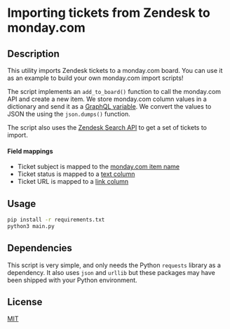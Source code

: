 # Importing tickets from Zendesk to monday.com

## Description

This utility imports Zendesk tickets to a monday.com board. You can use it as an example to build your own monday.com import scripts!

The script implements an `add_to_board()` function to call the monday.com API and create a new item. We store monday.com column values in a dictionary and send it as a [GraphQL variable](https://graphql.org/learn/queries/#variables). We convert the values to JSON the using the `json.dumps()` function.

The script also uses the [Zendesk Search API](https://developer.zendesk.com/rest_api/docs/support/search#search) to get a set of tickets to import.

#### Field mappings

+ Ticket subject is mapped to the [monday.com item name](https://monday.com/developers/v2#column-values-section-name)
+ Ticket status is mapped to a [text column](https://monday.com/developers/v2#column-values-section-text)
+ Ticket URL is mapped to a [link column](https://monday.com/developers/v2#column-values-section-link)

## Usage

```bash
pip install -r requirements.txt
python3 main.py
```

## Dependencies

This script is very simple, and only needs the Python `requests` library as a dependency. It also uses `json` and `urllib` but these packages may have been shipped with your Python environment.

## License

[MIT](https://choosealicense.com/licenses/mit/)
